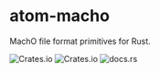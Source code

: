 # atom-macho
MachO file format primitives for Rust.

![Crates.io](https://img.shields.io/crates/v/atom-macho)
![Crates.io](https://img.shields.io/crates/l/atom-macho)
![docs.rs](https://img.shields.io/docsrs/atom-macho)

